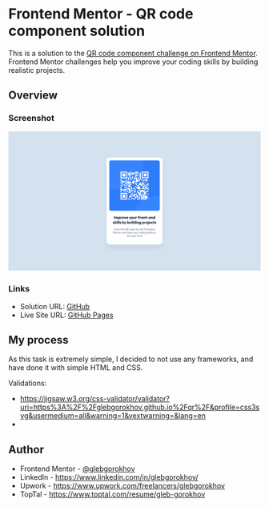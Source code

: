 # Frontend Mentor - QR code component solution

This is a solution to the [QR code component challenge on Frontend Mentor](https://www.frontendmentor.io/challenges/qr-code-component-iux_sIO_H). Frontend Mentor challenges help you improve your coding skills by building realistic projects.

## Overview

### Screenshot

<img src="./screenshot.png" alt="Screenshot" />

### Links

- Solution URL: [GitHub](https://github.com/glebgorokhov/qr)
- Live Site URL: [GitHub Pages](https://glebgorokhov.github.io/qr)

## My process

As this task is extremely simple, I decided to not use any frameworks, and have done it with simple HTML and CSS.

Validations:

- https://jigsaw.w3.org/css-validator/validator?uri=https%3A%2F%2Fglebgorokhov.github.io%2Fqr%2F&profile=css3svg&usermedium=all&warning=1&vextwarning=&lang=en
- 

## Author

- Frontend Mentor - [@glebgorokhov](https://www.frontendmentor.io/profile/glebgorokhov)
- LinkedIn - https://www.linkedin.com/in/glebgorokhov/
- Upwork - https://www.upwork.com/freelancers/glebgorokhov
- TopTal - https://www.toptal.com/resume/gleb-gorokhov
